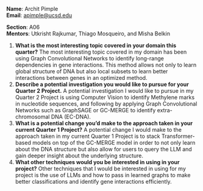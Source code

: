 **Name**: Archit Pimple\
**Email**: apimple@ucsd.edu

**Section**: A06\
**Mentors**: Utkrisht Rajkumar, Thiago Mosqueiro, and Misha Belkin

1. **What is the most interesting topic covered in your domain this quarter?**
   The most interesting topic covered in my domain has been using Graph Convolutional Networks to identify long-range dependencies in gene interactions. This method allows not only to learn global structure of DNA but also local subsets to learn better interactions between genes in an optimized method.
3. **Describe a potential investigation you would like to pursue for your Quarter 2 Project.**
   A potential investigation I would like to pursue in my Quarter 2 Project is using Computer Vision to identify Methylene marks in nucleotide sequences, and following by applying Graph Convolutional Networks such as GraphSAGE or GC-MERGE to identify extra-chromosomal DNA (EC-DNA).
5. **What is a potential change you’d make to the approach taken in your current Quarter 1 Project?**
   A potential change I would make to the approach taken in my current Quarter 1 Project is to stack Transformer-based models on top of the GC-MERGE model in order to not only learn about the DNA structure but also allow for users to query the LLM and gain deeper insight about the underlying structure.
7. **What other techniques would you be interested in using in your project?**
   Other techniques that I would be interested in using for my project is the use of LLMs and how to pass in learned graphs to make better classifications and identify gene interactions efficiently.
